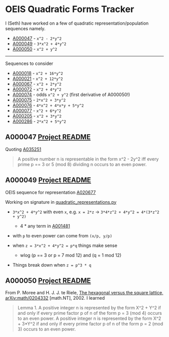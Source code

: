# OEIS Quadratic Forms Tracker

I (Seth) have worked on a few of quadratic representation/population sequences namely.

* [A000047](https://oeis.org/A000047) - `x^2 - 2*y^2`
* [A000049](https://oeis.org/A000049) - `3*x^2 + 4*y^2`
* [A000050](https://oeis.org/A000050) - `x^2 + y^2`

---

Sequences to consider

* [A000018](https://oeis.org/A000018) - `x^2 + 16*y^2`
* [A000021](https://oeis.org/A000021) - `x^2 + 12*y^2`
* [A000067](https://oeis.org/A000067) - `x^2 + 2*y^2`
* [A000072](https://oeis.org/A000072) - `x^2 + 4*y^2`
* [A000074](https://oeis.org/A000074) - odds `x^2 + y^2` (first derivative of A000050!)
* [A000075](https://oeis.org/A000075) - `2*x^2 + 3*y^2`
* [A000076](https://oeis.org/A000076) - `4*x^2 + 4*x*y + 5*y^2`
* [A000077](https://oeis.org/A000077) - `x^2 + 6*y^2`
* [A000205](https://oeis.org/A000205) - `x^2 + 3*y^2`
* [A000286](https://oeis.org/A000286) - `2*x^2 + 5*y^2`


## A000047 [Project README](../A000047/README.md)

Quoting [A035251](https://oeis.org/A035251)

> A positive number n is representable in the form x^2 - 2y^2 iff every prime p == 3 or 5 (mod 8) dividing n occurs to an even power.

## A000049 [Project README](../A000049/README.md)

OEIS sequence for representation [A020677](https://oeis.org/A020677)

Working on signature in [quadratic\_representations.py](quadratic_representations.py)

* `3*x^2 + 4*y^2` with even `x`, e.g. `x = 2*z` -> `3*4*z^2 + 4*y^2 = 4*(3*z^2 + y^2)`
  * 4 * any term in [A001481](https://oeis.org/A001481)

* with `p` to even power can come from `(x/p, y/p)`

* when `z = 3*x^2 + 4*y^2 = p*q` things make sense
  * wlog (p == 3 or p = 7 mod 12) and (q = 1 mod 12)

* Things break down when `z = p^3 * q`

## A000050 [Project README](../A000050/README.md)

From P. Moree and H. J. J. te Riele,
[The hexagonal versus the square lattice, arXiv:math/0204332](https://arxiv.org/abs/math/0204332)
[math.NT], 2002. I learned

> Lemma 1. A positive integer n is represented by the form X^2 + Y^2 if and only if
every prime factor p of n of the form p = 3 (mod 4) occurs to an even power.
> A positive integer n is represented by the form X^2 + 3\*Y^2 if and only if every prime
factor p of n of the form p = 2 (mod 3) occurs to an even power.
